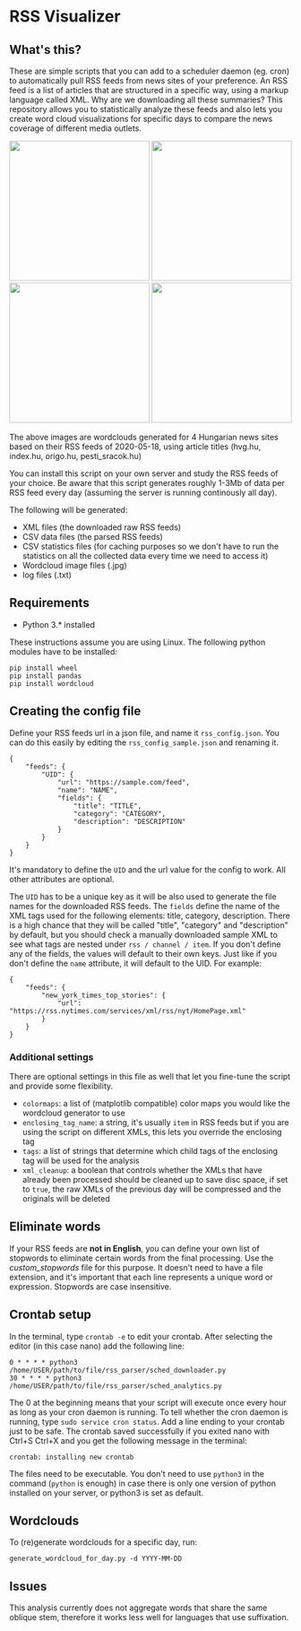 # RSS Visualizer

## What's this?

These are simple scripts that you can add to a scheduler daemon (eg. cron) to automatically pull RSS feeds from news sites of your preference. An RSS feed is a list of articles that are structured in a specific way, using a markup language called XML. Why are we downloading all these summaries? This repository allows you to statistically analyze these feeds and also lets you create word cloud visualizations for specific days to compare the news coverage of different media outlets.

<p align="center">
    <img src="https://github.com/oliviaisarobot/rss_visualizer/blob/master/preview/2020-05-18_hvg_title.jpg" width="250" height="250"> <img src="https://github.com/oliviaisarobot/rss_visualizer/blob/master/preview/2020-05-18_index_title.jpg" width="250" height="250"> <img src="https://github.com/oliviaisarobot/rss_visualizer/blob/master/preview/2020-05-18_origo_title.jpg" width="250" height="250"> <img src="https://github.com/oliviaisarobot/rss_visualizer/blob/master/preview/2020-05-18_pesti_sracok_title.jpg" width="250" height="250">
</p>

The above images are wordclouds generated for 4 Hungarian news sites based on their RSS feeds of 2020-05-18, using article titles (hvg.hu, index.hu, origo.hu, pesti_sracok.hu)

You can install this script on your own server and study the RSS feeds of your choice. Be aware that this script generates roughly 1-3Mb of data per RSS feed every day (assuming the server is running continously all day).

The following will be generated:
* XML files (the downloaded raw RSS feeds)
* CSV data files (the parsed RSS feeds)
* CSV statistics files (for caching purposes so we don't have to run the statistics on all the collected data every time we need to access it)
* Wordcloud image files (.jpg)
* log files (.txt)

## Requirements

* Python 3.* installed

These instructions assume you are using Linux. The following python modules have to be installed:

```
pip install wheel
pip install pandas
pip install wordcloud
```

## Creating the config file

Define your RSS feeds url in a json file, and name it `rss_config.json`. You can do this easily by editing the `rss_config_sample.json` and renaming it.

```
{
    "feeds": {
        "UID": {
            "url": "https://sample.com/feed",
            "name": "NAME",
            "fields": {
                "title": "TITLE",
                "category": "CATEGORY",
                "description": "DESCRIPTION"
            }
        }
    }
}
```

It's mandatory to define the `UID` and the url value for the config to work. All other attributes are optional.

The `UID` has to be a unique key as it will be also used to generate the file names for the downloaded RSS feeds. The `fields` define the name of the XML tags used for the following elements: title, category, description. There is a high chance that they will be called "title", "category" and "description" by default, but you should check a manually downloaded sample XML to see what tags are nested under `rss / channel / item`. If you don't define any of the fields, the values will default to their own keys. Just like if you don't define the `name` attribute, it will default to the UID. For example:

```
{
    "feeds": {
        "new_york_times_top_stories": {
            "url": "https://rss.nytimes.com/services/xml/rss/nyt/HomePage.xml"
        }
    }
}
```

### Additional settings

There are optional settings in this file as well that let you fine-tune the script and provide some flexibility.

* `colormaps`: a list of (matplotlib compatible) color maps you would like the wordcloud generator to use
* `enclosing_tag_name`: a string, it's usually `item` in RSS feeds but if you are using the script on different XMLs, this lets you override the enclosing tag
* `tags`: a list of strings that determine which child tags of the enclosing tag will be used for the analysis
* `xml_cleanup`: a boolean that controls whether the XMLs that have already been processed should be cleaned up to save disc space, if set to `true`, the raw XMLs of the previous day will be compressed and the originals will be deleted

## Eliminate words

If your RSS feeds are **not in English**, you can define your own list of stopwords to eliminate certain words from the final processing. Use the *custom_stopwords* file for this purpose. It doesn't need to have a file extension, and it's important that each line represents a unique word or expression. Stopwords are case insensitive.

## Crontab setup

In the terminal, type `crontab -e` to edit your crontab. After selecting the editor (in this case nano) add the following line:

```
0 * * * * python3 /home/USER/path/to/file/rss_parser/sched_downloader.py
30 * * * * python3 /home/USER/path/to/file/rss_parser/sched_analytics.py

```

The 0 at the beginning means that your script will execute once every hour as long as your cron daemon is running. To tell whether the cron daemon is running, type `sudo service cron status`. Add a line ending to your crontab just to be safe. The crontab saved successfully if you exited nano with Ctrl+S Ctrl+X and you get the following message in the terminal:

`crontab: installing new crontab`

The files need to be executable. You don't need to use `python3` in the command (`python` is enough) in case there is only one version of python installed on your server, or python3 is set as default.

## Wordclouds

To (re)generate wordclouds for a specific day, run:

```
generate_wordcloud_for_day.py -d YYYY-MM-DD
```

## Issues

This analysis currently does not aggregate words that share the same oblique stem, therefore it works less well for languages that use suffixation.
